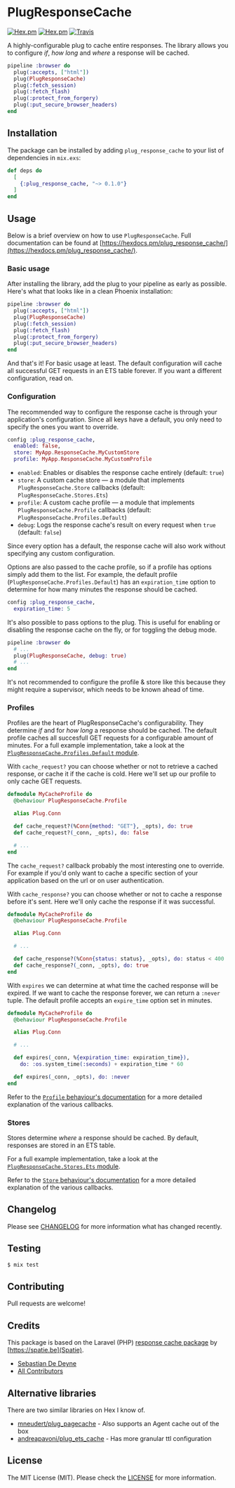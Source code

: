 # PlugResponseCache

[![Hex.pm](https://img.shields.io/hexpm/v/plug_response_cache.svg)](https://hex.pm/packages/plug_response_cache)
[![Hex.pm](https://img.shields.io/hexpm/dt/plug_response_cache.svg)](https://hex.pm/packages/plug_response_cache)
[![Travis](https://img.shields.io/travis/sebastiandedeyne/plug_response_cache.svg)](https://travis-ci.org/sebastiandedeyne/plug_response_cache)

A highly-configurable plug to cache entire responses. The library allows you to configure _if_, _how long_ and _where_ a response will be cached.

```elixir
pipeline :browser do
  plug(:accepts, ["html"])
  plug(PlugResponseCache)
  plug(:fetch_session)
  plug(:fetch_flash)
  plug(:protect_from_forgery)
  plug(:put_secure_browser_headers)
end
```

## Installation

The package can be installed by adding `plug_response_cache` to your list of dependencies in `mix.exs`:

```elixir
def deps do
  [
    {:plug_response_cache, "~> 0.1.0"}
  ]
end
```

## Usage

Below is a brief overview on how to use `PlugResponseCache`. Full documentation can be found at [https://hexdocs.pm/plug_response_cache/](https://hexdocs.pm/plug_response_cache/).

### Basic usage

After installing the library, add the plug to your pipeline as early as possible. Here's what that looks like in a clean Phoenix installation:

```elixir
pipeline :browser do
  plug(:accepts, ["html"])
  plug(PlugResponseCache)
  plug(:fetch_session)
  plug(:fetch_flash)
  plug(:protect_from_forgery)
  plug(:put_secure_browser_headers)
end
```

And that's it! For basic usage at least. The default configuration will cache all successful GET requests in an ETS table forever. If you want a different configuration, read on.

### Configuration

The recommended way to configure the response cache is through your application's configuration. Since all keys have a default, you only need to specify the ones you want to override.

```elixir
config :plug_response_cache,
  enabled: false,
  store: MyApp.ResponseCache.MyCustomStore
  profile: MyApp.ResponseCache.MyCustomProfile
```

- `enabled`: Enables or disables the response cache entirely (default: `true`)
- `store`: A custom cache store — a module that implements `PlugResponseCache.Store` callbacks (default: `PlugResponseCache.Stores.Ets`)
- `profile`: A custom cache profile — a module that implements `PlugResponseCache.Profile` callbacks (default: `PlugResponseCache.Profiles.Default`)
- `debug`: Logs the response cache's result on every request when `true` (default: `false`)

Since every option has a default, the response cache will also work without specifying any custom configuration.

Options are also passed to the cache profile, so if a profile has options simply add them to the list. For example, the default profile (`PlugResponseCache.Profiles.Default`) has an `expiration_time` option to determine for how many minutes the response should be cached.

```elixir
config :plug_response_cache,
  expiration_time: 5
```

It's also possible to pass options to the plug. This is useful for enabling or disabling the response cache on the fly, or for toggling the debug mode.

```elixir
pipeline :browser do
  # ...
  plug(PlugResponseCache, debug: true)
  # ...
end
```

It's not recommended to configure the profile & store like this because they might require a supervisor, which needs to be known ahead of time.

### Profiles

Profiles are the heart of PlugResponseCache's configurability. They determine _if_ and for _how long_ a response should be cached. The default profile caches all succesfull GET requests for a configurable amount of minutes. For a full example implementation, take a look at the [`PlugResponseCache.Profiles.Default` module](https://github.com/sebastiandedeyne/plug_response_cache/blob/master/lib/plug_response_cache/profiles/default.ex).

With `cache_request?` you can choose whether or not to retrieve a cached response, or cache it if the cache is cold. Here we'll set up our profile to only cache GET requests.

```elixir
defmodule MyCacheProfile do
  @behaviour PlugResponseCache.Profile

  alias Plug.Conn

  def cache_request?(%Conn{method: "GET"}, _opts), do: true
  def cache_request?(_conn, _opts), do: false

  # ...
end
```

The `cache_request?` callback probably the most interesting one to override. For example if you'd only want to cache a specific section of your application based on the url or on user authentication.

With `cache_response?` you can choose whether or not to cache a response before it's sent. Here we'll only cache the response if it was successful.

```elixir
defmodule MyCacheProfile do
  @behaviour PlugResponseCache.Profile

  alias Plug.Conn

  # ...

  def cache_response?(%Conn{status: status}, _opts), do: status < 400
  def cache_response?(_conn, _opts), do: true
end
```

With `expires` we can determine at what time the cached response will be expired. If we want to cache the response forever, we can return a `:never` tuple. The default profile accepts an `expire_time` option set in minutes.

```elixir
defmodule MyCacheProfile do
  @behaviour PlugResponseCache.Profile

  alias Plug.Conn

  # ...

  def expires(_conn, %{expiration_time: expiration_time}),
    do: :os.system_time(:seconds) + expiration_time * 60

  def expires(_conn, _opts), do: :never
end
```

Refer to the [`Profile` behaviour's documentation](https://hexdocs.pm/plug_response_cache/PlugResponseCache.Profile.html) for a more detailed explanation of the various callbacks.

### Stores

Stores determine _where_ a response should be cached. By default, responses are stored in an ETS table.

For a full example implementation, take a look at the [`PlugResponseCache.Stores.Ets` module](https://github.com/sebastiandedeyne/plug_response_cache/blob/master/lib/plug_response_cache/stores/ets.ex).

Refer to the [`Store` behaviour's documentation](https://hexdocs.pm/plug_response_cache/PlugResponseCache.Store.html) for a more detailed explanation of the various callbacks.

## Changelog

Please see [CHANGELOG](https://github.com/sebastiandedeyne/plug_response_cache/blob/master/CHANGELOG.md) for more information what has changed recently.

## Testing

```bash
$ mix test
```

## Contributing

Pull requests are welcome!

## Credits

This package is based on the Laravel (PHP) [response cache package](https://github.com/spatie/laravel-responsecache) by [https://spatie.be](Spatie).

- [Sebastian De Deyne](https://github.com/sebastiandedeyne)
- [All Contributors](../../contributors)

## Alternative libraries

There are two similar libraries on Hex I know of.

- [mneudert/plug_pagecache](https://github.com/mneudert/plug_pagecache) - Also supports an Agent cache out of the box
- [andreapavoni/plug_ets_cache](https://github.com/andreapavoni/plug_ets_cache) - Has more granular ttl configuration

## License

The MIT License (MIT). Please check the [LICENSE](https://github.com/sebastiandedeyne/plug_response_cache/blob/master/LICENSE.md) for more information.
